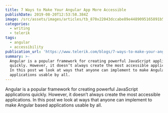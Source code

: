 ```yaml
---
title: 7 Ways to Make Your Angular App More Accessible
publishDate: 2019-08-20T12:53:58.384Z
image: /src/assets/images/articles/tb_870x22043dccabe89e4489095165891b587bb6b.png
categories:
  - writing
  - telerik
tags:
  - angular
  - accessibility
publication_url: 'https://www.telerik.com/blogs/7-ways-to-make-your-angular-app-more-accessible'
summary: >-
  Angular is a popular framework for creating powerful JavaScript applications
  quickly. However, it doesn’t always create the most accessible applications.
  In this post we look at ways that anyone can implement to make Angular based
  applications usable by all.
---
```

Angular is a popular framework for creating powerful JavaScript applications quickly. However, it doesn’t always create the most accessible applications. In this post we look at ways that anyone can implement to make Angular based applications usable by all.
